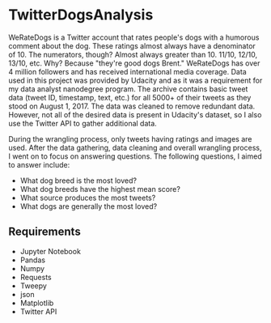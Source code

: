 # TwitterDogsAnalysis

WeRateDogs is a Twitter account that rates people's dogs with a humorous comment about the 
dog. These ratings almost always have a denominator of 10. The numerators, though? Almost 
always greater than 10. 11/10, 12/10, 13/10, etc. Why? Because "they're good dogs Brent." 
WeRateDogs has over 4 million followers and has received international media coverage.
Data used in this project was provided by Udacity and as it was a requirement for my data 
analyst nanodegree program. The archive contains basic tweet data (tweet ID, timestamp, text, 
etc.) for all 5000+ of their tweets as they stood on August 1, 2017. The data was cleaned to 
remove redundant data. However, not all of the desired data is present in Udacity's dataset, so I also use the Twitter API to gather additional data.

During the wrangling process, only tweets having ratings and images are used. After the data gathering, data cleaning and overall wrangling process, I went on to focus on answering questions. The following questions, I aimed to answer include:

- What dog breed is the most loved?
- What dog breeds have the highest mean score?
- What source produces the most tweets?
- What dogs are generally the most loved?


## Requirements
- Jupyter Notebook
- Pandas
- Numpy
- Requests
- Tweepy
- json
- Matplotlib
- Twitter API
